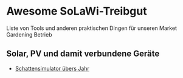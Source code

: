 # Awesome  SoLaWi-Treibgut
Liste von Tools und anderen praktischen Dingen für unseren Market Gardening Betrieb


## Solar, PV und damit verbundene Geräte
- [Schattensimulator übers Jahr]([https://www.google.com](http://shadowcalculator.eu/#/lat/50.37842191448231/lng/8.687300704961647)http://shadowcalculator.eu/#/lat/50.37842191448231/lng/8.687300704961647)
